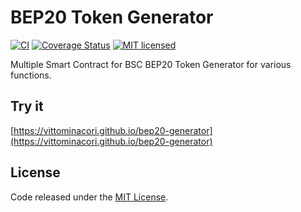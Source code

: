 # BEP20 Token Generator

[![CI](https://github.com/vittominacori/bep20-generator/workflows/CI/badge.svg?branch=master)](https://github.com/vittominacori/bep20-generator/actions/)
[![Coverage Status](https://coveralls.io/repos/github/vittominacori/bep20-generator/badge.svg?branch=master)](https://coveralls.io/github/vittominacori/bep20-generator?branch=master)
[![MIT licensed](https://img.shields.io/github/license/vittominacori/bep20-generator.svg)](https://github.com/vittominacori/bep20-generator/blob/master/LICENSE)

 Multiple Smart Contract for BSC BEP20 Token Generator for various functions. 
 
## Try it

[https://vittominacori.github.io/bep20-generator](https://vittominacori.github.io/bep20-generator)

## License

Code released under the [MIT License](https://github.com/vittominacori/bep20-generator/blob/master/LICENSE).
